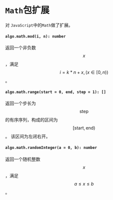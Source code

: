 <a name="math"></a>
# `Math`包扩展
对 `JavaScript`中的`Math`做了扩展。

#### `algo.math.mod(i, n): number`
返回一个非负数$$x$$，满足$$i = k * n + x, (x \in [0, n))$$。
#### `algo.math.range(start = 0, end, step = 1): []`
返回一个步长为$$\text{step}$$的有序序列，构成的区间为$$\left[\text{start}, \text{end}\right)$$。
该区间为左闭右开。
#### `algo.math.randomInteger(a = 0, b): number`
返回一个随机整数$$x$$，满足$$ a \leq x \leq b $$。

<!--[Back to top](#math)-->
